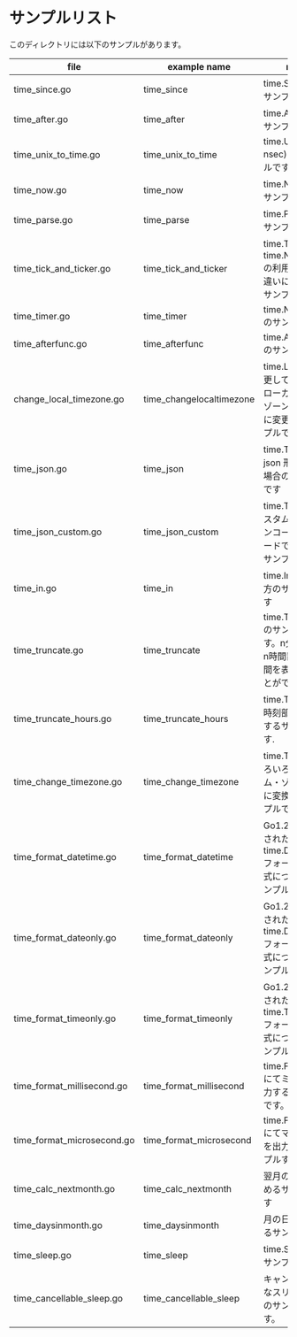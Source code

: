 # サンプルリスト

このディレクトリには以下のサンプルがあります。

| file                       | example name             | note                                                                                  |
| -------------------------- | ------------------------ | ------------------------------------------------------------------------------------- |
| time_since.go              | time_since               | time.Since() のサンプルです.                                                          |
| time_after.go              | time_after               | time.After() のサンプルです.                                                          |
| time_unix_to_time.go       | time_unix_to_time        | time.Unix(sec, nsec) のサンプルです.                                                  |
| time_now.go                | time_now                 | time.Now() のサンプルです.                                                            |
| time_parse.go              | time_parse               | time.Parse() のサンプルです.                                                          |
| time_tick_and_ticker.go    | time_tick_and_ticker     | time.Tick と time.NewTicker の利用シーンの違いについてのサンプルです                  |
| time_timer.go              | time_timer               | time.NewTimer のサンプルです                                                          |
| time_afterfunc.go          | time_afterfunc           | time.AfterFunc のサンプルです                                                         |
| change_local_timezone.go   | time_changelocaltimezone | time.Localを変更して強制的にローカルタイムゾーンを一時的に変更するサンプルです        |
| time_json.go               | time_json                | time.Time を json 形式で扱う場合のサンプルです                                        |
| time_json_custom.go        | time_json_custom         | time.Time をカスタム JSON エンコード・デコードで利用するサンプルです                  |
| time_in.go                 | time_in                  | time.In() の使い方のサンプルです                                                      |
| time_truncate.go           | time_truncate            | time.Truncate() のサンプルです。n分置き や n時間置き の時間を表現することができます。 |
| time_truncate_hours.go     | time_truncate_hours      | time.Timeから時刻部分を除去するサンプルです.                                          |
| time_change_timezone.go    | time_change_timezone     | time.Timeをいろいろなタイム・ゾーンの値に変換するサンプルです                         |
| time_format_datetime.go    | time_format_datetime     | Go1.20で追加された time.DateTime フォーマット書式についてのサンプルです               |
| time_format_dateonly.go    | time_format_dateonly     | Go1.20で追加された time.DateOnly フォーマット書式についてのサンプルです               |
| time_format_timeonly.go    | time_format_timeonly     | Go1.20で追加された time.TimeOnly フォーマット書式についてのサンプルです               |
| time_format_millisecond.go | time_format_millisecond  | time.Format() にてミリ秒を出力するサンプルです。                                      |
| time_format_microsecond.go | time_format_microsecond  | time.Format() にてマイクロ秒を出力するサンプルす。                                    |
| time_calc_nextmonth.go     | time_calc_nextmonth      | 翌月の日付を求めるサンプルです                                                        |
| time_daysinmonth.go        | time_daysinmonth         | 月の日数を求めるサンプルです                                                          |
| time_sleep.go              | time_sleep               | time.Sleep() のサンプルです。                                                         |
| time_cancellable_sleep.go  | time_cancellable_sleep   | キャンセル可能なスリープ処理のサンプルです。                                          |
